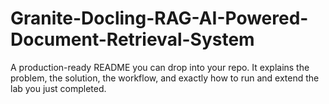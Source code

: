 # Granite-Docling-RAG-AI-Powered-Document-Retrieval-System
A production-ready README you can drop into your repo. It explains the problem, the solution, the workflow, and exactly how to run and extend the lab you just completed.
